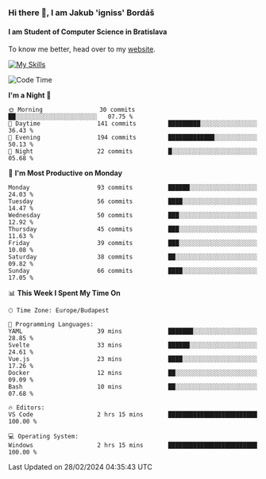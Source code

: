 ### Hi there 👋, I am Jakub 'igniss' Bordáš

#### I am Student of Computer Science in Bratislava
To know me better, head over to my [website](https://bordas.sk).

[![My Skills](https://skillicons.dev/icons?i=js,html,css,figma,svelte,java,kotlin,python,postgresql,typescript,nest,nodejs)](https://bordas.sk)


<!--START_SECTION:waka-->
![Code Time](http://img.shields.io/badge/Code%20Time-1%2C414%20hrs%2046%20mins-blue)

**I'm a Night 🦉** 

```text
🌞 Morning                30 commits          ██░░░░░░░░░░░░░░░░░░░░░░░   07.75 % 
🌆 Daytime                141 commits         █████████░░░░░░░░░░░░░░░░   36.43 % 
🌃 Evening                194 commits         █████████████░░░░░░░░░░░░   50.13 % 
🌙 Night                  22 commits          █░░░░░░░░░░░░░░░░░░░░░░░░   05.68 % 
```
📅 **I'm Most Productive on Monday** 

```text
Monday                   93 commits          ██████░░░░░░░░░░░░░░░░░░░   24.03 % 
Tuesday                  56 commits          ████░░░░░░░░░░░░░░░░░░░░░   14.47 % 
Wednesday                50 commits          ███░░░░░░░░░░░░░░░░░░░░░░   12.92 % 
Thursday                 45 commits          ███░░░░░░░░░░░░░░░░░░░░░░   11.63 % 
Friday                   39 commits          ███░░░░░░░░░░░░░░░░░░░░░░   10.08 % 
Saturday                 38 commits          ██░░░░░░░░░░░░░░░░░░░░░░░   09.82 % 
Sunday                   66 commits          ████░░░░░░░░░░░░░░░░░░░░░   17.05 % 
```


📊 **This Week I Spent My Time On** 

```text
🕑︎ Time Zone: Europe/Budapest

💬 Programming Languages: 
YAML                     39 mins             ███████░░░░░░░░░░░░░░░░░░   28.85 % 
Svelte                   33 mins             ██████░░░░░░░░░░░░░░░░░░░   24.61 % 
Vue.js                   23 mins             ████░░░░░░░░░░░░░░░░░░░░░   17.26 % 
Docker                   12 mins             ██░░░░░░░░░░░░░░░░░░░░░░░   09.09 % 
Bash                     10 mins             ██░░░░░░░░░░░░░░░░░░░░░░░   07.68 % 

🔥 Editors: 
VS Code                  2 hrs 15 mins       █████████████████████████   100.00 % 

💻 Operating System: 
Windows                  2 hrs 15 mins       █████████████████████████   100.00 % 
```


 Last Updated on 28/02/2024 04:35:43 UTC
<!--END_SECTION:waka-->
